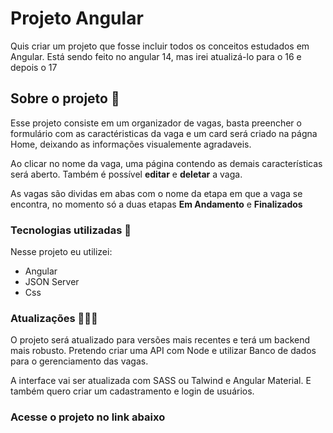  # Projeto Angular

Quis criar um projeto que fosse incluir todos os conceitos estudados em Angular. Está sendo feito no angular 14, mas irei atualizá-lo para o 16 e depois o 17

## Sobre o projeto 🧵

Esse projeto consiste em um organizador de vagas, basta preencher o formulário com as caractéristicas da vaga e um card será criado na págna Home, deixando as informações visualemente agradaveis.

Ao clicar no nome da vaga, uma página contendo as demais características será aberto.
Também é possível **editar** e **deletar** a vaga.

As vagas são dividas em abas com o nome da etapa em que a vaga se encontra, no momento só a duas etapas **Em Andamento** e **Finalizados**

### Tecnologias utilizadas 🚀
Nesse projeto eu utilizei:
- Angular
- JSON Server
- Css

### Atualizações 👩🏻‍💻
O projeto será atualizado para versões mais recentes e terá um backend mais robusto. Pretendo criar uma API com Node e utilizar Banco de dados para o gerenciamento das vagas.

A interface vai ser atualizada com SASS ou Talwind e Angular Material. E também quero criar um cadastramento e login de usuários.



### Acesse o projeto no link abaixo
